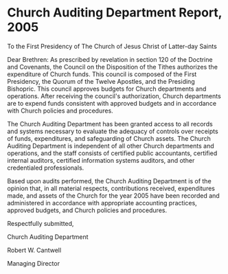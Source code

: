 # Church Auditing Department Report, 2005

To the First Presidency of The Church of Jesus Christ of Latter-day Saints

Dear Brethren: As prescribed by revelation in section 120 of the Doctrine and
Covenants, the Council on the Disposition of the Tithes authorizes the
expenditure of Church funds. This council is composed of the First Presidency,
the Quorum of the Twelve Apostles, and the Presiding Bishopric. This council
approves budgets for Church departments and operations. After receiving the
council's authorization, Church departments are to expend funds consistent
with approved budgets and in accordance with Church policies and procedures.

The Church Auditing Department has been granted access to all records and
systems necessary to evaluate the adequacy of controls over receipts of funds,
expenditures, and safeguarding of Church assets. The Church Auditing
Department is independent of all other Church departments and operations, and
the staff consists of certified public accountants, certified internal
auditors, certified information systems auditors, and other credentialed
professionals.

Based upon audits performed, the Church Auditing Department is of the opinion
that, in all material respects, contributions received, expenditures made, and
assets of the Church for the year 2005 have been recorded and administered in
accordance with appropriate accounting practices, approved budgets, and Church
policies and procedures.

Respectfully submitted,

Church Auditing Department

Robert W. Cantwell

Managing Director

